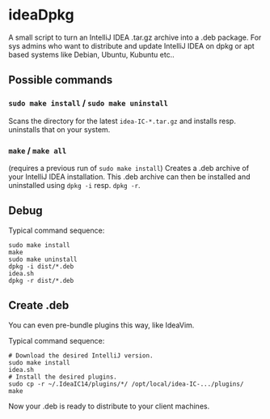 # ideaDpkg
A small script to turn an IntelliJ IDEA .tar.gz archive into a .deb package. For sys admins who want to distribute and update IntelliJ IDEA on dpkg or apt based systems like Debian, Ubuntu, Kubuntu etc..

## Possible commands

### `sudo make install` / `sudo make uninstall`
Scans the directory for the latest `idea-IC-*.tar.gz` and installs resp. uninstalls that on your system.

### `make` / `make all`
(requires a previous run of `sudo make install`)
Creates a .deb archive of your IntelliJ IDEA installation.
This .deb archive can then be installed and uninstalled using `dpkg -i` resp. `dpkg -r`.

## Debug

Typical command sequence:

    sudo make install
    make
    sudo make uninstall
    dpkg -i dist/*.deb
    idea.sh
    dpkg -r dist/*.deb

## Create .deb

You can even pre-bundle plugins this way, like IdeaVim.

Typical command sequence:

    # Download the desired IntelliJ version.
    sudo make install
    idea.sh
    # Install the desired plugins.
    sudo cp -r ~/.IdeaIC14/plugins/*/ /opt/local/idea-IC-.../plugins/
    make

Now your .deb is ready to distribute to your client machines.
